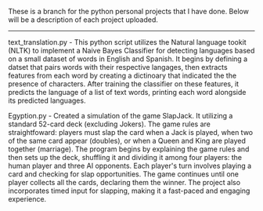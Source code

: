These is a branch for the python personal projects that I have done. Below will be a
description of each project uploaded. 
_____________________________________________________________________________________
text_translation.py - This python script utilizes the Natural language tookit (NLTK) to 
                      implement a Naive Bayes Classifier for detecting languages based on
                      a small dataset of words in English and Spanish. It begins by defining
                      a datset that pairs words with their respective langages, then extracts 
                      features from each word by creating a dictinoary that indicated the 
                      the presence of characters. After training the classifier on these 
                      features, it predicts the language of a list of text words, printing 
                      each word alongside its predicted languages. 

Egyption.py - Created a simulation of the game SlapJack. It utilizing a standard 52-card               deck (excluding Jokers). The game rules are straightfoward: players must                 slap the card when a Jack is played, when two of the same card appear                    (doubles), or when a Queen and King are played together (marriage). The                  program begins by explaining the game rules and then sets up the deck,                   shuffling it and dividing it among four players: the human player and                    three AI opponents. Each player's turn involves playing a card and                      checking for slap opportunities. The game continues until one player                     collects all the cards, declaring them the winner. The project also                      incorporates timed input for slapping, making it a fast-paced and engaging                experience.
